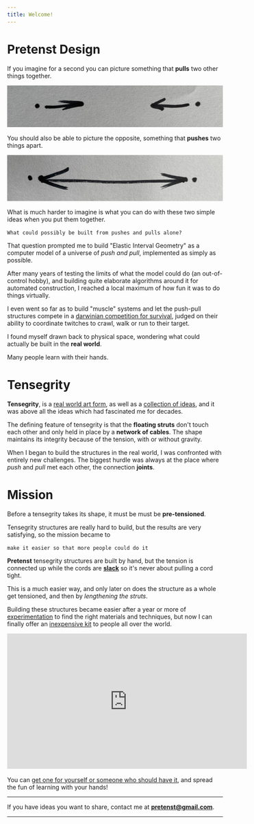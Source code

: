 ```yaml
---
title: Welcome!
---
```


# Pretenst Design

If you imagine for a second you can picture something that **pulls** two other things together.

![pull](/images/home/pull.jpg)

You should also be able to picture the opposite, something that **pushes** two things apart.

![push](/images/home/push.jpg)

What is much harder to imagine is what you can do with these two simple ideas when you put them together.

    What could possibly be built from pushes and pulls alone?

That question prompted me to build "Elastic Interval Geometry" as a computer model of a universe of *push and pull*, implemented as simply as possible.

After many years of testing the limits of what the model could do (an out-of-control hobby), and building quite elaborate algorithms around it for automated construction, I reached a local maximum of how fun it was to do things virtually.

I even went so far as to build "muscle" systems and let the push-pull structures compete in a [darwinian competition for survival](https://pretenst.com/app/#evolution), judged on their ability to coordinate twitches to crawl, walk or run to their target.

I found myself drawn back to physical space, wondering what could actually be built in the **real world**. 

Many people learn with their hands.

# Tensegrity

**Tensegrity**, is a [real world art form](http://kennethsnelson.net/), as well as a [collection of ideas](https://books.google.nl/books/about/A_Fuller_Explanation.html?id=G8zttcNdKBAC), and it was above all the ideas which had fascinated me for decades.

The defining feature of tensegrity is that the **floating struts** don't touch each other and only held in place by a **network of cables**. The shape maintains its integrity because of the tension, with or without gravity.

When I began to build the structures in the real world, I was confronted with entirely new challenges. The biggest hurdle was always at the place where *push* and *pull* met each other, the connection **joints**.

# Mission

Before a tensegrity takes its shape, it must be must be **pre-tensioned**.

Tensegrity structures are really hard to build, but the results are very satisfying, so the mission became to

    make it easier so that more people could do it

**Pretenst** tensegrity structures are built by hand, but the tension is connected up while the cords are [**slack**](https://subgenius.fandom.com/wiki/Slack) so it's never about pulling a cord tight.

This is a much easier way, and only later on does the structure as a whole get tensioned, and then by *lengthening the struts*.

Building these structures became easier after a year or more of [experimentation](construction/2020/06/15/prefab-tension-1) to find the right materials and techniques, but now I can finally offer an [inexpensive kit](https://getpretenst.com/) to people all over the world.

<iframe width="560" height="315" src="https://www.youtube.com/embed/SJGDPl3rhwg" title="YouTube video player" frameborder="0" allow="accelerometer; autoplay; clipboard-write; encrypted-media; gyroscope; picture-in-picture" allowfullscreen></iframe>

You can [get one for yourself or someone who should have it](https://getpretenst.com/), and spread the fun of learning with your hands!

---

If you have ideas you want to share, contact me at **pretenst@gmail.com**.

---
